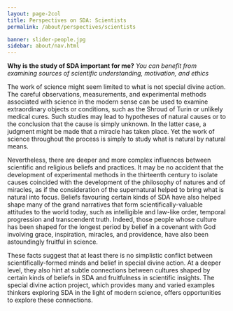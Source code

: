 ```yaml
---
layout: page-2col
title: Perspectives on SDA: Scientists
permalink: /about/perspectives/scientists

banner: slider-people.jpg
sidebar: about/nav.html
---
```

**Why is the study of SDA important for me?**
*You can benefit from examining sources of scientific understanding, motivation, and ethics*

The work of science might seem limited to what is not special divine action. The careful observations, measurements, and experimental methods associated with science in the modern sense can be used to examine extraordinary objects or conditions, such as the Shroud of Turin or unlikely medical cures. Such studies may lead to hypotheses of natural causes or to the conclusion that the cause is simply unknown. In the latter case, a judgment might be made that a miracle has taken place. Yet the work of science throughout the process is simply to study what is natural by natural means.

Nevertheless, there are deeper and more complex influences between scientific and religious beliefs and practices. It may be no accident that the development of experimental methods in the thirteenth century to isolate causes coincided with the development of the philosophy of natures and of miracles, as if the consideration of the supernatural helped to bring what is natural into focus. Beliefs favouring certain kinds of SDA have also helped shape many of the grand narratives that form scientifically-valuable attitudes to the world today, such as intelligible and law-like order, temporal progression and transcendent truth. Indeed, those people whose culture has been shaped for the longest period by belief in a covenant with God involving grace, inspiration, miracles, and providence, have also been astoundingly fruitful in science.

These facts suggest that at least there is no simplistic conflict between scientifically-formed minds and belief in special divine action. At a deeper level, they also hint at subtle connections between cultures shaped by certain kinds of beliefs in SDA and fruitfulness in scientific insights. The special divine action project, which provides many and varied examples thinkers exploring SDA in the light of modern science, offers opportunities to explore these connections.
